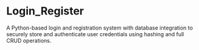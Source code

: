 # Login_Register
A Python-based login and registration system with database integration to securely store and authenticate user credentials using hashing and full CRUD operations.
